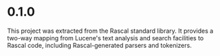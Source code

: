 
# 0.1.0

This project was extracted from the Rascal standard library. 
It provides a two-way mapping from Lucene's text analysis and search
facilities to Rascal code, including Rascal-generated parsers and tokenizers.

